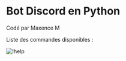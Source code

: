 # Bot Discord en Python
Codé par  Maxence M



Liste des commandes disponibles :









![!help](https://user-images.githubusercontent.com/82032288/154960371-e8379066-8ccc-4218-ba6a-a4a06f08ca4d.png)
